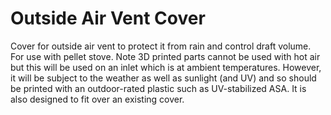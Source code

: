 # Outside Air Vent Cover
Cover for outside air vent to protect it from rain and control draft volume.
For use with pellet stove.  Note 3D printed parts cannot be used with hot air but this
will be used on an inlet which is at ambient temperatures.  However, it will be 
subject to the weather as well as sunlight (and UV) and so should be printed with an
outdoor-rated plastic such as UV-stabilized ASA.
It is also designed to fit over an existing cover.
